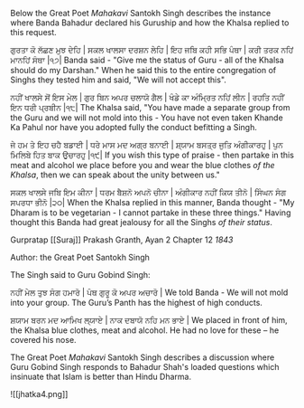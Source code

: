 Below the Great Poet *Mahakavi* Santokh Singh describes the instance where Banda Bahadur declared his Guruship and how the Khalsa replied to this request.

ਗੁਰਤਾ ਕੋ ਲੱਛਣ ਮੁਝ ਦੇਹਿ | ਸਕਲ ਖਾਲਸਾ ਦਰਸ਼ਨ ਲੇਹਿ | ਇਹ ਜਬਿ ਕਹੀ ਸਭਿ ਪੰਥਾ | ਕਰੀ ਤਰਕ ਨਹਿਂ ਮਾਨਹਿਂ ਸੰਥਾ |੧੭|
Banda said - "Give me the status of Guru - all of the Khalsa should do my Darshan." When he said this to the entire congregation of Singhs they tested him and said, "We will not accept this".

ਨਹੀਂ ਖਾਲਸੇ ਸੋਂ ਇਸ ਮੇਲ | ਗੁਰ ਬਿਨ ਅਪਰ ਚਲਾਯੋ ਗੈਲ | ਖੰਡੇ ਕਾ ਅੰਮ੍ਰਿਤ ਨਹਿਂ ਲੀਨ | ਰਹਤਿ ਨਹੀਂ ਇਨ ਧਰੀ ਪ੍ਰਬੀਨ |੧੮|
The Khalsa said, "You have made a separate group from the Guru and we will not mold into this - You have not even taken Khande Ka Pahul nor have you adopted fully the conduct befitting a Singh.

ਜੇ ਹਮ ਤੇ ਇਹ ਚਹੈ ਬਡਾਈ | ਧਰੇ ਮਾਸ ਮਦ ਅਗ੍ਰ ਬਨਾਈ | ਸ਼੍ਯਾਮ ਬਸਤ੍ਰ ਜੁਤਿ ਅੰਗੀਕਾਰਹੁ | ਪੁਨ ਮਿਲਿਬੇ ਹਿਤ ਬਾਕ ਉਚਾਰਹੁ |੧੯|
If you wish this type of praise - then partake in this meat and alcohol we place before you and wear the blue clothes *of the Khalsa*, then we can speak about the unity between us."

ਸਕਲ ਖਾਲਸੇ ਜਬਿ ਇਮ ਕੀਨਾ | ਧਰਮ ਬੈਸ਼ਨੋ ਅਪਨੋ ਚੀਨਾ | ਅੰਗੀਕਾਰ ਨਹੀਂ ਕਿਯ ਤੀਨੋ | ਸਿੰਘਨ ਸੰਗ ਸਪਰਧਾ ਭੀਨੋ |੨੦|
When the Khalsa replied in this manner, Banda thought - "My Dharam is to be vegetarian - I cannot partake in these three things." Having thought this Banda had great jealousy for all the Singhs *of their status*. 

Gurpratap [[Suraj]] Prakash Granth, Ayan 2 Chapter 12 *1843*

Author: the Great Poet Santokh Singh

The Singh said to Guru Gobind Singh:

ਨਹੀਂ ਮੇਲ ਤੁਝ ਸੰਗ ਹਮਾਰੋ | ਪੰਥ ਗੁਰੂ ਕੋ ਅਪਰ ਅਚਾਰੋ |
We told Banda - We will not mold into your group. The Guru’s Panth has the highest of high conducts.

ਸ਼ਯਾਮ ਬਰਨ ਮਦ ਆਮਿਖ ਲ੍ਯਾਏ | ਨਾਕ ਦਬਾਯੋ ਨਹਿ ਮਨ ਭਾਏ |
We placed in front of him, the Khalsa blue clothes, meat and alcohol.
He had no love for these – he covered his nose.

The Great Poet *Mahakavi* Santokh Singh describes a discussion where Guru Gobind Singh responds to Bahadur Shah's loaded questions which insinuate that Islam is better than Hindu Dharma.

![[jhatka4.png]]